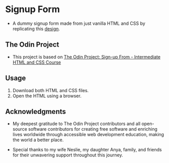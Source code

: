 # Signup Form

- A dummy signup form made from just vanilla HTML and CSS by replicating this [design](https://cdn.statically.io/gh/TheOdinProject/curriculum/5f37d43908ef92499e95a9b90fc3cc291a95014c/html_css/project-sign-up-form/sign-up-form.png).

## The Odin Project

- This project is based on [The Odin Project: Sign-up From - Intermediate HTML and CSS Course](https://www.theodinproject.com/lessons/node-path-intermediate-html-and-css-sign-up-form)

## Usage

1. Download both HTML and CSS files.
2. Open the HTML using a browser.

## Acknowledgments

- My deepest gratitude to The Odin Project contributors and all open-source software contributors for creating free software and enriching lives worldwide through accessible web development education, making the world a better place.

- Special thanks to my wife Neslie, my daughter Anya, family, and friends for their unwavering support throughout this journey.
